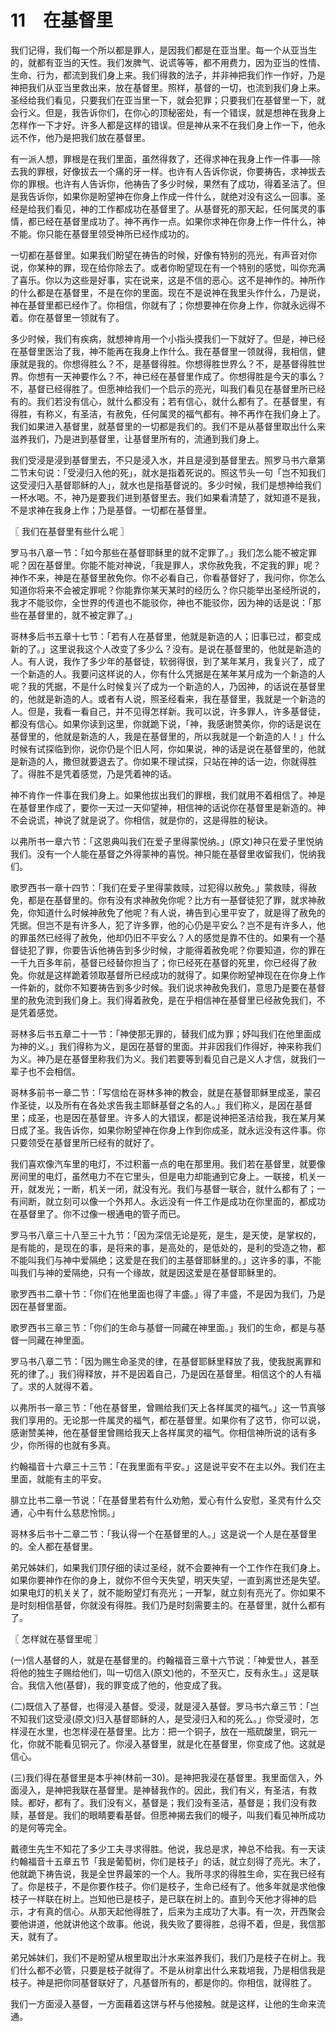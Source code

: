 # 11　在基督里


我们记得，我们每一个所以都是罪人，是因我们都是在亚当里。每一个从亚当生的，就都有亚当的天性。我们发脾气、说谎等等，都不用费力，因为亚当的性情、生命、行为，都流到我们身上来。我们得救的法子，并非神把我们作一作好，乃是神把我们从亚当里救出来，放在基督里。照样，基督的一切，也流到我们身上来。圣经给我们看见，只要我们在亚当里一下，就会犯罪；只要我们在基督里一下，就会行义。但是，我告诉你们，在你心的顶秘密处，有一个错误，就是想神在我身上怎样作一下才好。许多人都是这样的错误。但是神从来不在我们身上作一下，他永远不作，他乃是把我们放在基督里。

有一派人想，罪根是在我们里面，虽然得救了，还得求神在我身上作一件事──除去我的罪根，好像拔去一个痛的牙一样。也许有人告诉你说，你要祷告，求神拔去你的罪根。也许有人告诉你，他祷告了多少时候，果然有了成功，得着圣洁了。但是我告诉你，如果你是盼望神在你身上作成一件什么，就绝对没有这么一回事。圣经是给我们看见，神的工作都成功在基督里了。从基督死的那天起，任何属灵的事情，都已经在基督里成功了。神不再作一点。如果你求神在你身上作一件什么，神不能。你只能在基督里领受神所已经作成功的。

一切都在基督里。如果我们盼望在祷告的时候，好像有特别的亮光，有声音对你说，你某种的罪，现在给你除去了。或者你盼望现在有一个特别的感觉，叫你充满了喜乐。你以为这些是好事，实在说来，这是不信的恶心。这不是神作的。神所作的什么都是在基督里，不是在你的里面。现在不是说神在我里头作什么，乃是说，神在基督里都已经作了。你相信，你就有了；你想要神在你身上作，你就永远得不着。你在基督里一领就有了。

多少时候，我们有疾病，就想神肯用一个小指头摸我们一下就好了。但是，神已经在基督里医治了我，神不能再在我身上作什么。我在基督里一领就得，我相信，健康就是我的。你想得胜么？不，是基督得胜。你想得胜世界么？不，是基督得胜世界。你想有一天神要作么？不，神已经在基督里作成了。你想得胜是今天的事么？不，基督已经得胜了。但愿神给我们一个启示的亮光，叫我们看见在基督里所已经有的。我们若没有信心，就什么都没有；若有信心，就什么都有了。在基督里，有得胜，有称义，有圣洁，有赦免，任何属灵的福气都有。神不再作在我们身上了。我们如果进入基督里，就基督里的一切都是我们的。我们不是从基督里取出什么来滋养我们，乃是进到基督里，让基督里所有的，流通到我们身上。

我们受浸是浸到基督里去，不只是浸入水，并且是浸到基督里去。照罗马书六章第二节末句说：「受浸归入他的死」，就水是指着死说的。照这节头一句「岂不知我们这受浸归入基督耶稣的人」，就水也是指基督说的。多少时候，我们是想神给我们一杯水喝。不，神乃是要我们进到基督里去。我们如果看清楚了，就知道不是我，不是求神在我身上作；乃是基督。一切都在基督里。



〖 我们在基督里有些什么呢 〗

罗马书八章一节：「如今那些在基督耶稣里的就不定罪了。」我们怎么能不被定罪呢？因在基督里。你能不能对神说，「我是罪人，求你赦免我，不定我的罪」呢？神作不来，神是在基督里赦免你。你不必看自己，你看基督好了，我问你，你怎么知道你将来不会被定罪呢？你能靠你某天某时的经历么？你只能举出圣经所说的，我才不能驳你，全世界的传道也不能驳你，神也不能驳你，因为神的话是说：「那些在基督里的，就不被定罪了。」

哥林多后书五章十七节：「若有人在基督里，他就是新造的人；旧事已过，都变成新的了。」这里说我这个人改变了多少么？没有。是说在基督里的，他就是新造的人。有人说，我作了多少年的基督徒，软弱得很，到了某年某月，我复兴了，成了一个新造的人。我要问这样说的人，你有什么凭据是在某年某月成为一个新造的人呢？我的凭据，不是什么时候复兴了成为一个新造的人，乃因神，的话说在基督里的，他就是新造的人。或者有人说，照圣经看来，我在基督里，我就是一个新造的人。但是，我看一看自己，并不见得怎样新。我可以说，许多罪人，许多基督徒，都没有信心。如果你读到这里，你就跪下说，「神，我感谢赞美你，你的话是说在基督里的，他就是新造的人，我是在基督里的，所以我就是一个新造的人！」什么时候有试探临到你，说你仍是个旧人阿，你如果说，神的话是说在基督里的，他就是新造的人，撒但就要退去了。你如果不理试探，只站在神的话一边，你就得胜了。得胜不是凭着感觉，乃是凭着神的话。

神不肯作一件事在我们身上。如果他拔出我们的罪根，我们就用不着相信了。神是在基督里作成了，要你一天过一天仰望神，相信神的话说你在基督里是新造的。神不会说谎，神说了就是说了。你相信，就是你的，这是得胜的秘诀。

以弗所书一章六节：「这恩典叫我们在爱子里得蒙悦纳。」(原文)神只在爱子里悦纳我们。没有一个人能在基督之外得蒙神的喜悦。神只能在基督里收留我们，悦纳我们。

歌罗西书一章十四节：「我们在爱子里得蒙救赎，过犯得以赦免。」蒙救赎，得赦免，都是在基督里的。你有没有求神赦免你呢？比方有一基督徒犯了罪，就求神赦免，你知道什么时候神赦免了他呢？有人说，祷告到心里平安了，就是得了赦免的凭据。但岂不是有许多人，犯了许多罪，他的心仍是平安么？岂不是有许多人，他的罪虽然已经得了赦免，他却仍旧不平安么？人的感觉是靠不住的。如果有一个基督徒犯了罪，你要告诉他祷告到多少时候，才能得着赦免呢？你要知道，你的罪在一千九百多年前，基督已经替你担当了；你已经死在基督的死里，你已经得了赦免。你就是这样跪着领取基督所已经成功的就得了。如果你盼望神现在在你身上作一件新的，就你不知要祷告到多少时候。我们说求神赦免我们，意思乃是要在基督里的赦免流到我们身上。我们得着赦免，是在乎相信神在基督里已经赦免我们，不是凭着感觉。

哥林多后书五章二十一节：「神使那无罪的，替我们成为罪；妤叫我们在他里面成为神的义。」我们得称为义，是因在基督的里面。并非因我们作得好，神来称我们为义。神乃是在基督里称我们为义。我们若要等到看见自己是义人才信，就我们一辈子也不会相信。

哥林多前书一章二节：「写信给在哥林多神的教会，就是在基督耶稣里成圣，蒙召作圣徒，以及所有在各处求告我主耶稣基督之名的人。」我们称义，是因在基督里；成圣，也是因在基督里。许多人的大错误，都是说神把圣洁给我，我在某月某日成了圣。我告诉你，如果你盼望神在你身上作到你成圣，就永远没有这件事。你只要领受在基督里所已经有的就好了。

我们喜欢像汽车里的电灯，不过积蓄一点的电在那里用。我们若在基督里，就要像房间里的电灯，虽然电力不在它里头，但是电力却能通到它身上。一联接，机关一开，就发光；一断，机关一闭，就没有光。我们与基督一联合，就什么都有了；一有间断，就立刻可以像一个外邦人。永远没有一件工作是成功在你里面的，都成功在基督里了。你不过像一根通电的管子而已。

罗马书八章三十八至三十九节：「因为深信无论是死，是生，是天使，是掌权的，是有能的，是现在的事，是将来的事，是高处的，是低处的，是利的受造之物，都不能叫我们与神中爱隔绝；这爱是在我们的主基督耶稣里的。」这许多的事，不能叫我们与神的爱隔绝，只有一个缘故，就是因这爱是在基督耶稣里的。

歌罗西书二章十节：「你们在他里面也得了丰盛。」得了丰盛，不是因为我们，乃是因在基督里面。

歌罗西书三章三节：「你们的生命与基督一同藏在神里面。」我们的生命，都是与基督一同藏在神里面。

罗马书八章二节：「因为赐生命圣灵的律，在基督耶稣里释放了我，使我脱离罪和死的律了。」我们得释放，并不是因着自己，乃是因在基督里。相信这个的人有福了。求的人就得不着。

以弗所书一章三节：「他在基督里，曾赐给我们天上各样属灵的福气。」这一节真够我们享用的。无论那一件属灵的福气，都在基督里。如果你有了这节，你可以说，感谢赞美神，他在基督里曾赐给我天上各样属灵的福气。你相信神所说的话有多少，你所得的也就有多真。

约翰福音十六章三十三节：「在我里面有平安。」这是说平安不在主以外。我们在主里面，就能有主的平安。

腓立比书二章一节说：「在基督里若有什么劝勉，爱心有什么安慰，圣灵有什么交通，心中有什么慈悲怜悯。」

哥林多后书十二章二节：「我认得一个在基督里的人。」这是说一个人是在基督里的。全人都在基督里。

弟兄姊妹们，如果我们顶仔细的读过圣经，就不会要神有一个工作作在我们身上。如果你要神作在你的身上，就你不但今天失望，明天失望，一直到离世还是失望。如果电灯的机关关了，就不能盼望灯有亮光；一开掣，就立刻有亮光了。你如果不是时刻相信基督，你就没有得胜。我们乃是时刻需要主的。在基督里，就什么都有了。



〖 怎样就在基督里呢 〗

(一)信人基督的人，就是在基督里的。约翰福音三章十六节说：「神爱世人，甚至将他的独生子赐给他们，叫一切信入(原文)他的，不至灭亡，反有永生。」这是联合。我信入他(基督)，我的罪变成了他的，他变成了我。

(二)既信入了基督，也得浸入基督。受浸，就是浸入基督。罗马书六章三节：「岂不知我们这受浸(原文)归入基督耶稣的人，是受浸归入和的死么。」你受浸时，怎样浸在水里，也怎样浸在基督里。比方：把一个铜子，放在一瓶硫酸里，铜元一化，你就不能看见铜元了。你浸入基督里，就是化在基督里，你变成了他。这就是信心。

(三)我们得在基督里是本乎神(林前一30)。是神把我浸在基督里。我里面信入，外面浸入，是神把我联在基督里。是神替我作的。因此，我们有义，有圣洁，有救赎。都好，都有了。我们没有义，基督是；我们没有圣洁，基督是；我们没有救赎，基督是。我们的眼睛要看基督。但愿神揭去我们的幔子，叫我们看见神所成功的是何等完全。

戴德生先生不知花了多少工夫寻求得胜。他说，我总是求，神总不给我。有一天读约翰福音十五章五节「我是葡萄树，你们是枝子」的话，就立刻得了亮光。末了，他就跪下祷告说，我是全世界最笨的一个人。我所寻求的得胜生命，实在我已经有了。你是枝子，不是你要作枝子。你们是枝子，生命已经有了。他多年就是求他像枝子一样联在树上。岂知他已是枝子，是已联在树上的。直到今天他才得神的启示，才有真的信心。从那天起他得胜了，后来为主成功了大事。有一次，开西聚会要他讲道，他就讲他这个故事。他说，我失败了要得胜，总得不着，但是，我信那天，就有了。

弟兄姊妹们，我们不是盼望从根里取出汁水来滋养我们，我们乃是枝子在树上。我们什么都不必管，只要是枝子就得了。不是从树拿出什么来栽培我，乃是相信我是枝子。神是把你同基督联好了，凡基督所有的，都是你的。你相信，就得胜了。

我们一方面浸入基督，一方面藉着这饼与杯与他接触。就是这样，让他的生命来流通。


